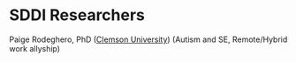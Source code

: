 # SDDI Researchers
Paige Rodeghero, PhD ([Clemson University](www.clemsonhfse.com)) (Autism and SE, Remote/Hybrid work allyship)     
